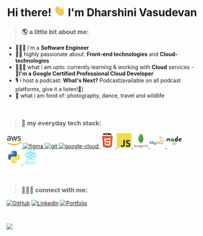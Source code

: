 <h1 align="center">Hi there! <img  src="https://raw.githubusercontent.com/ABSphreak/ABSphreak/master/gifs/Hi.gif" width="30px"> I'm Dharshini Vasudevan</h1>

> ### 🌎 a little bit about me:
- 👩🏻‍💻 i'm a **Software Engineer**
- 🫶🏻 highly passionate about: **Front-end technologies** and **Cloud-technologies**
- 🙋🏻‍♀️ what i am upto: currently learning & working with **Cloud** services - 🤫**I'm a Google Certified Professional Cloud Developer**
- 🎙️ i host a podcast: **What's Next?** Podcast(available on all podcast platforms, give it a listen!👀)
- 📸 what i am fond of: photography, dance, travel and wildlife

<br>

> ### 👾 my everyday tech stack:

<p align="left">
  <a href="https://aws.amazon.com" target="_blank" rel="noreferrer">
    <img src="https://raw.githubusercontent.com/devicons/devicon/master/icons/amazonwebservices/amazonwebservices-original-wordmark.svg" alt="aws" width="40" height="40"/>
  </a>
  <a href="https://www.figma.com/" target="_blank" rel="noreferrer">
    <img src="https://www.vectorlogo.zone/logos/figma/figma-icon.svg" alt="figma" width="40" height="40"/>
  </a>
  <a href="https://git-scm.com/" target="_blank" rel="noreferrer">
    <img src="https://www.vectorlogo.zone/logos/git-scm/git-scm-icon.svg" alt="git" width="40" height="40"/>
  </a>
   <a href="https://cloud.google.com/?hl=en" target="_blank" rel="noreferrer">
    <img src="https://www.vectorlogo.zone/logos/google_cloud/google_cloud-ar21.svg" alt="google-cloud" width="40" height="40"/>
  </a>
  <a href="https://www.w3.org/html/" target="_blank" rel="noreferrer">
    <img src="https://raw.githubusercontent.com/devicons/devicon/master/icons/html5/html5-original-wordmark.svg" alt="html5" width="40" height="40"/>
  </a>
  <a href="https://developer.mozilla.org/en-US/docs/Web/JavaScript" target="_blank" rel="noreferrer">
    <img src="https://raw.githubusercontent.com/devicons/devicon/master/icons/javascript/javascript-original.svg" alt="javascript" width="40" height="40"/>
  </a>
  <a href="https://www.mongodb.com/" target="_blank" rel="noreferrer">
    <img src="https://raw.githubusercontent.com/devicons/devicon/master/icons/mongodb/mongodb-original-wordmark.svg" alt="mongodb" width="40" height="40"/>
  </a>
  <a href="https://www.mysql.com/" target="_blank" rel="noreferrer">
    <img src="https://raw.githubusercontent.com/devicons/devicon/master/icons/mysql/mysql-original-wordmark.svg" alt="mysql" width="40" height="40"/>
  </a>
  <a href="https://nodejs.org" target="_blank" rel="noreferrer">
    <img src="https://raw.githubusercontent.com/devicons/devicon/master/icons/nodejs/nodejs-original-wordmark.svg" alt="nodejs" width="40" height="40"/>
  </a>
  <a href="https://www.python.org" target="_blank" rel="noreferrer">
    <img src="https://raw.githubusercontent.com/devicons/devicon/master/icons/python/python-original.svg" alt="python" width="40" height="40"/>
  </a>
  <a href="https://reactjs.org/" target="_blank" rel="noreferrer">
    <img src="https://raw.githubusercontent.com/devicons/devicon/master/icons/react/react-original-wordmark.svg" alt="react" width="40" height="40"/>
  </a>
</p>

<br>

> ### 🙋🏻‍♀️ connect with me:
[![GitHub](https://img.shields.io/badge/GitHub-100000?style=for-the-badge&logo=github&logoColor=white)](https://github.com/dharshx)
[![LinkedIn](https://img.shields.io/badge/LinkedIn-0077B5?style=for-the-badge&logo=linkedin&logoColor=white)](https://www.linkedin.com/in/dharshini-vasudevan/)
[![Portfolio](https://img.shields.io/badge/Portfolio-255E63?style=for-the-badge&logo=About.me&logoColor=white)](https://dharshinivasudevan.com)

<br> 

<p align="left">
  <img src="https://media.giphy.com/media/dsKnRuALlWsZG/giphy.gif" width="450">
</p>




